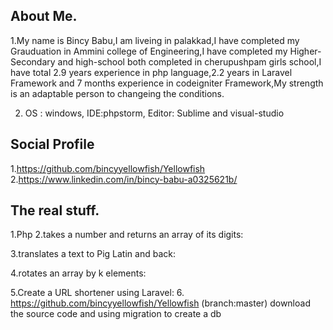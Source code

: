 ## About Me.

1.My name is Bincy Babu,I am liveing in palakkad,I have completed my Grauduation in Ammini college of 
  Engineering,I have completed my Higher-Secondary and high-school both  completed in cherupushpam girls school,I have total 2.9 years experience in php language,2.2 years in Laravel Framework and 7 months experience in codeigniter Framework,My strength is an adaptable person to changeing the conditions.

2. OS : windows, IDE:phpstorm, Editor: Sublime and visual-studio

## Social Profile

1.https://github.com/bincyyellowfish/Yellowfish
2.https://www.linkedin.com/in/bincy-babu-a0325621b/

## The real stuff.
1.Php 
2.takes a number and returns an array of its digits:
   <?php
    function ConvertToArray($num)
    {
      $a=array();
      $numdata=$num;
      $rem=0;
      for($i=0;$i<=strlen($num);$i++)
      {
        $rem=$numdata % 10;
        array_push($a,$rem);
        $numdata=$numdata/10;
      }
      echo $a;
    }
   ?>

3.translates a text to Pig Latin and back:


  <?php
     
     function PigLatin($str)
     {
      $strvalue=$str;
      $delimiter='';
      $words=explode($delimiter,$strvalue);
      $say=array();
      $pig='ay';
      foreach($words as $word)
      {
         array_push($say,strrev($word).$pig);

      }
      echo implode(" ",$say);
     }

   ?> 



4.rotates an array by k elements:

  <?php
   
   function RotateArray($rot,$arr)
   {
    $arrvalue=$arr;
    $rotateArray=array();
    for($i=0;$i<$rot;$i++)
    {
      array_push($rotateArray,$arrvalue[0]);
      $arrvalue=array_shift($arrvalue);
    }
    $arrvalue=array_merge($arrvalue,$rotateArray);
    echo $arrvalue;
   }

  ?>   

5.Create a URL shortener using Laravel:
  6. https://github.com/bincyyellowfish/Yellowfish (branch:master)
   download the source code and using migration to create a db


